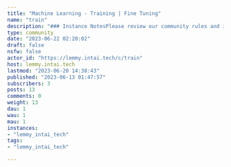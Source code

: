 ```yaml
---
title: "Machine Learning - Training | Fine Tuning" 
name: "train"
description: "### Instance NotesPlease review our community rules and introduce yourself!- [Welcome!](https://lemmy.intai.tech/post/1511)- [Introduce yourself](https://lemmy.intai.tech/post/2710)- [Rules](https://lemmy.intai.tech/post/76)### Useful links- [AI Tools and Bot List](https://lemmy.intai.tech/post/2484)- [Machine Learning Communities](https://lemmy.intai.tech/post/2182)- [Fediverse Observer](https://lemmy.fediverse.observer/)- [Lemmy Community Browser](https://browse.feddit.de/)"
type: community
date: "2023-06-22 02:20:02"
draft: false
nsfw: false
actor_id: "https://lemmy.intai.tech/c/train"
host: lemmy.intai.tech
lastmod: "2023-06-20 14:38:43"
published: "2023-06-13 01:47:57"
subscribers: 3
posts: 13
comments: 0
weight: 13
dau: 1
wau: 1
mau: 1
instances:
- "lemmy_intai_tech"
tags: 
- "lemmy_intai_tech"

---
```

